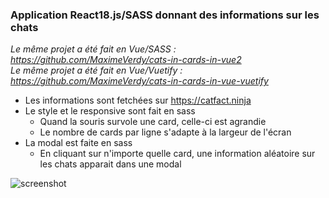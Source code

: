 ### Application React18.js/SASS donnant des informations sur les chats
*Le même projet a été fait en Vue/SASS : https://github.com/MaximeVerdy/cats-in-cards-in-vue2*  
*Le même projet a été fait en Vue/Vuetify : https://github.com/MaximeVerdy/cats-in-cards-in-vue-vuetify*   

* Les informations sont fetchées sur https://catfact.ninja
* Le style et le responsive sont fait en sass
     * Quand la souris survole une card, celle-ci est agrandie
     * Le nombre de cards par ligne s'adapte à la largeur de l'écran
* La modal est faite en sass
     * En cliquant sur n'importe quelle card, une information aléatoire sur les chats apparait dans une modal

![screenshot](screenshot.gif)